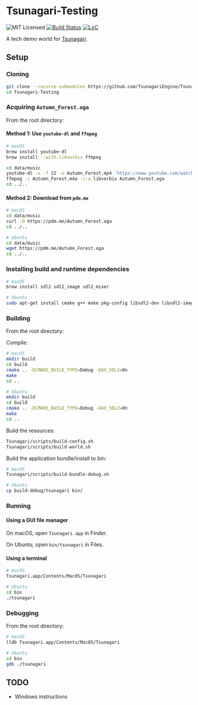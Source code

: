 # Tsunagari-Testing

![MIT Licensed](https://img.shields.io/github/license/TsunagariEngine/Tsunagari-Testing.svg)
[![Build Status](https://travis-ci.org/TsunagariEngine/Tsunagari-Testing.svg?branch=master)](https://travis-ci.org/TsunagariEngine/Tsunagari-Testing)
[![LoC](https://tokei.rs/b1/github/TsunagariEngine/Tsunagari-Testing)](https://github.com/Aaronepower/tokei)

A tech demo world for [Tsunagari](https://github.com/TsunagariEngine/Tsunagari).

## Setup

### Cloning

```bash
git clone --recurse-submodules https://github.com/TsunagariEngine/Tsunagari-Testing.git
cd Tsunagari-Testing
```

### Acquiring `Autumn_Forest.oga`

From the root directory:

#### Method 1: Use `youtube-dl` and `ffmpeg`

```bash
# macOS
brew install youtube-dl
brew install --with-libvorbis ffmpeg
```

```bash
cd data/music
youtube-dl -x -f 22 -o Autumn_Forest.mp4 'https://www.youtube.com/watch?v=v2qOllkxwiw'
ffmpeg -i Autumn_Forest.m4a -c:a libvorbis Autumn_Forest.oga
cd ../..
```

#### Method 2: Download from `pdm.me`

```bash
# macOS
cd data/music
curl -O https://pdm.me/Autumn_Forest.oga
cd ../..
```

```bash
# Ubuntu
cd data/music
wget https://pdm.me/Autumn_Forest.oga
cd ../..
```

### Installing build and runtime dependencies

```bash
# macOS
brew install sdl2 sdl2_image sdl2_mixer
```

```bash
# Ubuntu
sudo apt-get install cmake g++ make pkg-config libsdl2-dev libsdl2-image-dev libsdl2-mixer-dev
```

### Building

From the root directory:

Compile:

```bash
# macOS
mkdir build
cd build
cmake .. -DCMAKE_BUILD_TYPE=Debug -DAV_SDL2=On
make
cd ..
```

```bash
# Ubuntu
mkdir build
cd build
cmake .. -DCMAKE_BUILD_TYPE=Debug -DAV_SDL2=On
make
cd ..
```

Build the resources:

```bash
Tsunagari/scripts/build-config.sh
Tsunagari/scripts/build-world.sh
```

Build the application bundle/install to bin:

```bash
# macOS
Tsunagari/scripts/build-bundle-debug.sh
```

```bash
# Ubuntu
cp build-debug/tsunagari bin/
```

### Running

#### Using a GUI file manager

On macOS, open `Tsunagari.app` in Finder.

On Ubuntu, open `bin/tsunagari` in Files.

#### Using a terminal

```bash
# macOS
Tsunagari.app/Contents/MacOS/Tsunagari
```

```bash
# Ubuntu
cd bin
./tsunagari
```

### Debugging

From the root directory:

```bash
# macOS
lldb Tsunagari.app/Contents/MacOS/Tsunagari
```

```bash
# Ubuntu
cd bin
gdb ./tsunagari
```

## TODO

- Windows instructions
